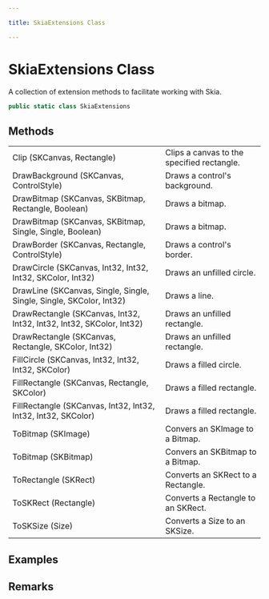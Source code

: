 ```yaml
---

title: SkiaExtensions Class

---
```


# SkiaExtensions Class

A collection of extension methods to facilitate working with Skia.

```csharp
public static class SkiaExtensions 
```

## Methods

<table>
<tr><td>Clip (SKCanvas, Rectangle)</td><td>Clips a canvas to the specified rectangle.</td></tr>
<tr><td>DrawBackground (SKCanvas, ControlStyle)</td><td>Draws a control's background.</td></tr>
<tr><td>DrawBitmap (SKCanvas, SKBitmap, Rectangle, Boolean)</td><td>Draws a bitmap.</td></tr>
<tr><td>DrawBitmap (SKCanvas, SKBitmap, Single, Single, Boolean)</td><td>Draws a bitmap.</td></tr>
<tr><td>DrawBorder (SKCanvas, Rectangle, ControlStyle)</td><td>Draws a control's border.</td></tr>
<tr><td>DrawCircle (SKCanvas, Int32, Int32, Int32, SKColor, Int32)</td><td>Draws an unfilled circle.</td></tr>
<tr><td>DrawLine (SKCanvas, Single, Single, Single, Single, SKColor, Int32)</td><td>Draws a line.</td></tr>
<tr><td>DrawRectangle (SKCanvas, Int32, Int32, Int32, Int32, SKColor, Int32)</td><td>Draws an unfilled rectangle.</td></tr>
<tr><td>DrawRectangle (SKCanvas, Rectangle, SKColor, Int32)</td><td>Draws an unfilled rectangle.</td></tr>
<tr><td>FillCircle (SKCanvas, Int32, Int32, Int32, SKColor)</td><td>Draws a filled circle.</td></tr>
<tr><td>FillRectangle (SKCanvas, Rectangle, SKColor)</td><td>Draws a filled rectangle.</td></tr>
<tr><td>FillRectangle (SKCanvas, Int32, Int32, Int32, Int32, SKColor)</td><td>Draws a filled rectangle.</td></tr>
<tr><td>ToBitmap (SKImage)</td><td>Convers an SKImage to a Bitmap.</td></tr>
<tr><td>ToBitmap (SKBitmap)</td><td>Convers an SKBitmap to a Bitmap.</td></tr>
<tr><td>ToRectangle (SKRect)</td><td>Converts an SKRect to a Rectangle.</td></tr>
<tr><td>ToSKRect (Rectangle)</td><td>Converts a Rectangle to an SKRect.</td></tr>
<tr><td>ToSKSize (Size)</td><td>Converts a Size to an SKSize.</td></tr>
</table>

<!-- Only change content below this line, anything above this line will be lost when regenerated. -->

## Examples

## Remarks

